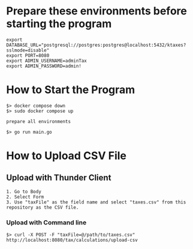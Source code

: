 # Prepare these environments before starting the program
```
export DATABASE_URL="postgresql://postgres:postgres@localhost:5432/ktaxes?sslmode=disable"
export PORT=8080
export ADMIN_USERNAME=adminTax
export ADMIN_PASSWORD=admin!
```

# How to Start the Program
```
$> docker compose down
$> sudo docker compose up
```
```
prepare all environments
```
```
$> go run main.go
```

# How to Upload CSV File
## Upload with Thunder Client
```
1. Go to Body
2. Select Form
3. Use "taxFile" as the field name and select "taxes.csv" from this repository as the CSV file.
```
### Upload with Command line
```
$> curl -X POST -F "taxFile=@/path/to/taxes.csv" http://localhost:8080/tax/calculations/upload-csv
```
